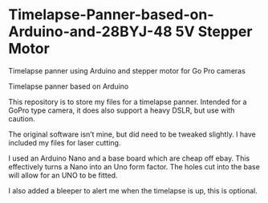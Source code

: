 # Timelapse-Panner-based-on-Arduino-and-28BYJ-48 5V Stepper Motor
Timelapse panner using Arduino and stepper motor for Go Pro cameras

Timelapse panner based on Arduino

This repository is to store my files for a timelapse panner.
Intended for a GoPro type camera, it does also support a heavy DSLR, but use with caution.

The original software isn’t mine, but did need to be tweaked slightly.
I have included my files for laser cutting.

I used an Arduino Nano and a base board which are cheap off ebay.  This effectively turns a Nano into an Uno form factor.  The holes cut into the base will allow for an UNO to be fitted.

I also added a bleeper to alert me when the timelapse is up, this is optional. 


